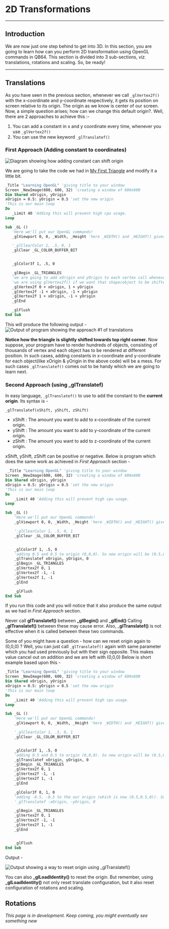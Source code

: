 # 2D Transformations

***

## Introduction
We are now just one step behind to get into 3D. In this section, you are going to learn how can you perform 2D transformation using OpenGL commands in QB64. This section is divided into 3 sub-sections, _viz._ translations, rotations and scaling. So, be ready!

***

## Translations
 As you have seen in the previous section, whenever we call `_glVertex2f()` with the x-coordinate and y-coordinate respectively, it gets its position on screen relative to its origin. The origin as we know is center of our screen. Now, a simple question arises; how can we change this default origin?. Well, there are 2 approaches to achieve this :-
 1. You can add a constant in x and y coordinate every time, whenever you use `_glVertex2f()`
 2. You can use the new keyword `_glTranslatef()`

### First Approach (Adding constant to coordinates)


 ![Diagram showing how adding constant can shift origin](https://ashishkingdom.github.io/OpenGL-Tutorials/images/2d-transformation/translate_diagram.png)
 
 
 We are going to take the code we had in [My First Triangle](https://ashishkingdom.github.io/OpenGL-Tutorials/first-triangle/) and modify it a little bit.
 
 ```vb
 _Title "Learning OpenGL" 'giving title to your window
Screen _NewImage(600, 600, 32) 'creating a window of 600x600
Dim Shared xOrigin, yOrigin
xOrigin = 0.5: yOrigin = 0.5 'set the new origin
'This is our main loop
Do
    _Limit 40 'Adding this will prevent high cpu usage.
Loop

Sub _GL ()
    'Here we'll put our OpenGL commands!
    _glViewport 0, 0, _Width, _Height 'here _WIDTH() and _HEIGHT() gives the width and height of our window.

    '_glClearColor 1, .5, 0, 1
    _glClear _GL_COLOR_BUFFER_BIT


    _glColor3f 1, .5, 0

    _glBegin _GL_TRIANGLES
    'we are going to add xOrigin and yOrigin to each vertex call whenever
    'we are using glVertex2f() if we want that shape/object to be shifted in position
    _glVertex2f 0 + xOrigin, 1 + yOrigin
    _glVertex2f -1 + xOrigin, -1 + yOrigin
    _glVertex2f 1 + xOrigin, -1 + yOrigin
    _glEnd

    _glFlush
End Sub

 ```
 
 This will produce the following output - 
 ![Output of program showing the approach #1 of translations](https://ashishkingdom.github.io/OpenGL-Tutorials/images/2d-transformation/translation_approach_1.png)
 
 **Notice how the triangle is slightly shifted towards top right corner.** Now suppose, your program have to render hundreds of objects,
consisting of thousands of vertex and each object has to be rendered at different position. In such cases, adding constants in x-coordinate
and y-coordinate for each object(like xOrigin & yOrigin in the above code) will be a mess. For such cases `_glTranslatef()` comes out to be
handy which we are going to learn next.

### Second Approach (using _glTranslatef)
 In easy language, `_glTranslatef()` to use to add the constant to the **current origin**. Its syntax is -
 
 `_glTranslatef(xShift, yShift, zShift)`
 
 - xShift : The amount you want to add to x-coordinate of the current origin.
 - yShift : The amount you want to add to y-coordinate of the current origin.
 - zShift : The amount you want to add to z-coordinate of the current origin.
 
 xShift, yShift, zShift can be positive or negative. Below is program which does the same work as achieved in *First Approach*
 section -
 
```vb
 _Title "Learning OpenGL" 'giving title to your window
Screen _NewImage(600, 600, 32) 'creating a window of 600x600
Dim Shared xOrigin, yOrigin
xOrigin = 0.5: yOrigin = 0.5 'set the new origin
'This is our main loop
Do
    _Limit 40 'Adding this will prevent high cpu usage.
Loop

Sub _GL ()
    'Here we'll put our OpenGL commands!
    _glViewport 0, 0, _Width, _Height 'here _WIDTH() and _HEIGHT() gives the width and height of our window.

    '_glClearColor 1, .5, 0, 1
    _glClear _GL_COLOR_BUFFER_BIT


    _glColor3f 1, .5, 0
    'adding 0.5 and 0.5 to origin (0,0,0). So new origin will be (0.5,0.5,0)
    _glTranslatef xOrigin, yOrigin, 0
    _glBegin _GL_TRIANGLES
    _glVertex2f 0, 1
    _glVertex2f -1, -1
    _glVertex2f 1, -1
    _glEnd

    _glFlush
End Sub

```

If you run this code and you will notice that it also produce the same output as we had in *First Approach* section.

<div class="warning-box">
    Never call <b>glTranslatef()</b> between <b>_glBegin()</b> and <b>_glEnd()</b> Calling <b>_glTranslatef()</b> between these may cause error. Also,
    _<b>glTranslatef()</b> is not effective when it is called between these two commands.
</div>

Some of you might have a question - how can we reset origin again to (0,0,0) ? Well, you can just call `_glTranslatef()` again with same
parameter which you had used previously but with their sign opposite. This makes value cancel out on addition and we are left with (0,0,0)
Below is short example based upon this - 

```vb
_Title "Learning OpenGL" 'giving title to your window
Screen _NewImage(600, 600, 32) 'creating a window of 600x600
Dim Shared xOrigin, yOrigin
xOrigin = 0.5: yOrigin = 0.5 'set the new origin
'This is our main loop
Do
    _Limit 40 'Adding this will prevent high cpu usage.
Loop

Sub _GL ()
    'Here we'll put our OpenGL commands!
    _glViewport 0, 0, _Width, _Height 'here _WIDTH() and _HEIGHT() gives the width and height of our window.

    '_glClearColor 1, .5, 0, 1
    _glClear _GL_COLOR_BUFFER_BIT


    _glColor3f 1, .5, 0
    'adding 0.5 and 0.5 to origin (0,0,0). So new origin will be (0.5,0.5,0)
    _glTranslatef xOrigin, yOrigin, 0
    _glBegin _GL_TRIANGLES
    _glVertex2f 0, 1
    _glVertex2f -1, -1
    _glVertex2f 1, -1
    _glEnd

    _glColor3f 0, 1, 0
    'adding -0.5, -0.5 to the our origin (which is now (0.5,0.5,0)). So, new origin will be (0,0,0)
    '_glTranslatef -xOrigin, -yOrigin, 0

    _glBegin _GL_TRIANGLES
    _glVertex2f 0, 1
    _glVertex2f -1, -1
    _glVertex2f 1, -1
    _glEnd


    _glFlush
End Sub
```

Output - 

![Output showing a way to reset origin using _glTranslatef()](https://ashishkingdom.github.io/OpenGL-Tutorials/images/2d-transformation/translation_approach_2.png)

<div class="hint-box">
 You can also <b>_glLoadIdentity()</b> to reset the origin. But remember, using <b>_glLoadIdentity()</b> not only reset translate configuration, but 
 it also reset configuration of rotations and scaling.
</div>

## Rotations
_This page is in development. Keep coming, you might eventually see something new_